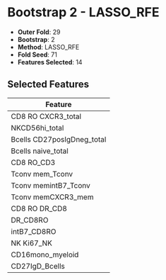 # Bootstrap 2 - LASSO_RFE

- **Outer Fold**: 29
- **Bootstrap**: 2
- **Method**: LASSO_RFE
- **Fold Seed**: 71
- **Features Selected**: 14

## Selected Features

| Feature |
|---------|
| CD8 RO CXCR3_total |
| NKCD56hi_total |
| Bcells CD27posIgDneg_total |
| Bcells naive_total |
| CD8 RO_CD3 |
| Tconv mem_Tconv |
| Tconv memintB7_Tconv |
| Tconv memCXCR3_mem |
| CD8 RO DR_CD8 |
| DR_CD8RO |
| intB7_CD8RO |
| NK Ki67_NK |
| CD16mono_myeloid |
| CD27IgD_Bcells |
